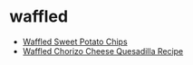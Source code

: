 # waffled

 * [Waffled Sweet Potato Chips](index/w/waffled-sweet-potato-chips-11326.json)
 * [Waffled Chorizo Cheese Quesadilla Recipe](index/w/waffled-chorizo-cheese-quesadilla-recipe.json)
